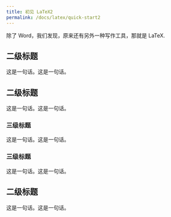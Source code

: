 ```yaml
---
title: 初见 LaTeX2
permalink: /docs/latex/quick-start2
---
```


除了 Word，我们发现，原来还有另外一种写作工具，那就是 LaTeX.



## 二级标题

这是一句话。这是一句话。

## 二级标题

这是一句话。这是一句话。

### 三级标题

这是一句话。这是一句话。

### 三级标题

这是一句话。这是一句话。

## 二级标题

这是一句话。这是一句话。


